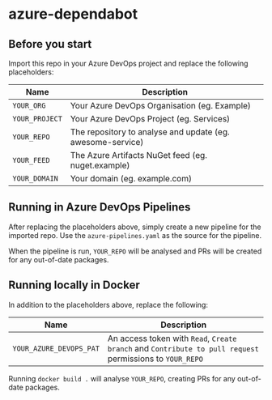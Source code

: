 # azure-dependabot

## Before you start

Import this repo in your Azure DevOps project and replace the following placeholders:

| Name | Description |
|--|--|
| `YOUR_ORG` | Your Azure DevOps Organisation (eg. Example) |
| `YOUR_PROJECT` | Your Azure DevOps Project (eg. Services) |
| `YOUR_REPO` | The repository to analyse and update (eg. awesome-service) |
| `YOUR_FEED` | The Azure Artifacts NuGet feed (eg. nuget.example) |
| `YOUR_DOMAIN` | Your domain (eg. example.com) |

## Running in Azure DevOps Pipelines

After replacing the placeholders above, simply create a new pipeline for the imported repo. Use the `azure-pipelines.yaml` as the source for the pipeline.

When the pipeline is run, `YOUR_REPO` will be analysed and PRs will be created for any out-of-date packages.

## Running locally in Docker

In addition to the placeholders above, replace the following: 

| Name | Description |
|--|--|
| `YOUR_AZURE_DEVOPS_PAT` | An access token with `Read`, `Create branch` and `Contribute to pull request` permissions to `YOUR_REPO` |

Running `docker build .` will analyse `YOUR_REPO`, creating PRs for any out-of-date packages.
